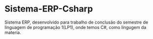 # Sistema-ERP-Csharp
Sistema ERP, desenvolvido para trabalho de conclusão do semestre de linguagem de programação 1(LP1), onde temos C#, como lingugem da materia. 
